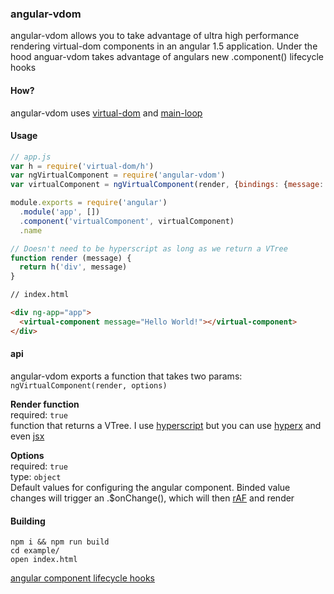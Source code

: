 ### angular-vdom

angular-vdom allows you to take advantage of ultra high performance rendering virtual-dom components in an angular 1.5 application. Under the hood anguar-vdom takes advantage of angulars new .component() lifecycle hooks

#### How?
angular-vdom uses [virtual-dom](https://github.com/Matt-Esch/virtual-dom) and [main-loop](https://github.com/raynos/main-loop)

#### Usage
```js
// app.js
var h = require('virtual-dom/h')
var ngVirtualComponent = require('angular-vdom')
var virtualComponent = ngVirtualComponent(render, {bindings: {message: '<'}})

module.exports = require('angular')
  .module('app', [])
  .component('virtualComponent', virtualComponent)
  .name

// Doesn't need to be hyperscript as long as we return a VTree
function render (message) {
  return h('div', message)
}

```  

```html
// index.html

<div ng-app="app">
  <virtual-component message="Hello World!"></virtual-component>
</div>
```

#### api 
angular-vdom exports a function that takes two params:  
`ngVirtualComponent(render, options)`  


<b>Render function</b>  
required: `true`  
function that returns a VTree. I use [hyperscript](https://github.com/dominictarr/hyperscript) but you can use [hyperx](https://github.com/substack/hyperx) and even [jsx](https://github.com/alexmingoia/jsx-transform)

<b>Options</b>  
required: `true`  
type: `object`  
Default values for configuring the angular component. Binded value changes will trigger an .$onChange(), which will then [rAF](http://www.paulirish.com/2011/requestanimationframe-for-smart-animating/) and render


#### Building
``npm i && npm run build``  
``cd example/``  
``open index.html``

[angular component lifecycle hooks](https://docs.angularjs.org/guide/component)
